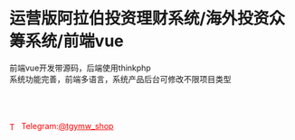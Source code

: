 # 运营版阿拉伯投资理财系统/海外投资众筹系统/前端vue

前端vue开发带源码，后端使用thinkphp<br>系统功能完善，前端多语言，系统产品后台可修改不限项目类型<br><br><br><br>




<p style="color: red;"><img src="https://cdn-icons-png.flaticon.com/512/2111/2111646.png" alt="Telegram Icon" style="width: 16px; vertical-align: middle; margin-right: 5px;">Telegram:<a href="https://t.me/tgymw_shop" style="color: red;">@tgymw_shop</a></p>
